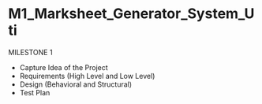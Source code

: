 # M1_Marksheet_Generator_System_Uti

MILESTONE 1
* Capture Idea of the Project
* Requirements (High Level and Low Level)
* Design (Behavioral and Structural)
* Test Plan